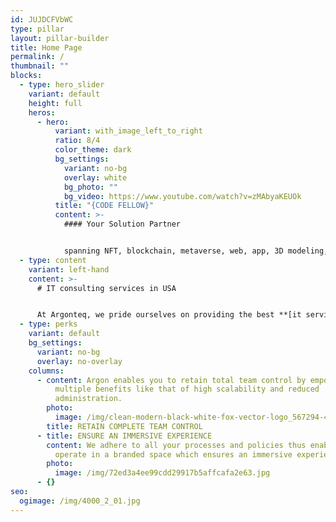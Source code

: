 ```yaml
---
id: JUJDCFVbWC
type: pillar
layout: pillar-builder
title: Home Page
permalink: /
thumbnail: ""
blocks:
  - type: hero_slider
    variant: default
    height: full
    heros:
      - hero:
          variant: with_image_left_to_right
          ratio: 8/4
          color_theme: dark
          bg_settings:
            variant: no-bg
            overlay: white
            bg_photo: ""
            bg_video: https://www.youtube.com/watch?v=zMAbyaKEUOk
          title: "{CODE FELLOW}"
          content: >-
            #### Your Solution Partner


            spanning NFT, blockchain, metaverse, web, app, 3D modeling, AR/VR game, and software development have successfully left an indelible mark across various industries. Our impact is far-reaching, unlocking new opportunities for growth and innovation in a fast-paced digital world. With a commitment to plagiarism-free content, Argonteq it consulting services in usa have been dedicated to driving industries forward through creative and authentic solutions.
  - type: content
    variant: left-hand
    content: >-
      # IT consulting services in USA


      At Argonteq, we pride ourselves on providing the best **[it services](https://argonteq.com/)** for our clients. We are equipped to cater to a variety of needs, ensuring that we deliver top-notch results every time. Whether you’re looking to venture into the world of non-fungible tokens nft development, explore the potential of blockchain technology, enhance your digital presence with stunning **[3d modeling services in usa](https://argonteq.com/3d-modeling-services/)**, create innovative mobile applications development, immerse your audience in captivating AR/VR Development Services experiences, shape the future of the metaverse, optimise your software development processes, or develop engaging games, we have you covered.
  - type: perks
    variant: default
    bg_settings:
      variant: no-bg
      overlay: no-overlay
    columns:
      - content: Argon enables you to retain total team control by empowering you with
          multiple benefits like that of high scalability and reduced
          administration.
        photo:
          image: /img/clean-modern-black-white-fox-vector-logo_567294-4882.jpg
        title: RETAIN COMPLETE TEAM CONTROL
      - title: ENSURE AN IMMERSIVE EXPERIENCE
        content: We adhere to all your processes and policies thus enabling your team to
          operate in a branded space which ensures an immersive experience.
        photo:
          image: /img/72ed3a4ee99cdd29917b5affcafa2e63.jpg
      - {}
seo:
  ogimage: /img/4000_2_01.jpg
---
```

